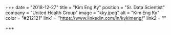 +++
date = "2018-12-27"
title = "Kim Eng Ky"
position = "Sr. Data Scientist"
company = "United Health Group"
image = "kky.jpeg"
alt = "Kim Eng Ky"
color = "#212121"
link1 = "https://www.linkedin.com/in/kykimeng/"
link2 = ""

+++
